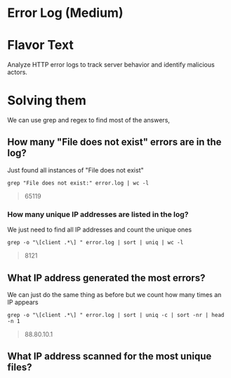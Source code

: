 # Error Log (Medium)

# Flavor Text

Analyze HTTP error logs to track server behavior and identify malicious actors.

# Solving them 

We can use grep and regex to find most of the answers,

## How many "File does not exist" errors are in the log?

Just found all instances of "File does not exist"

```grep "File does not exist:" error.log | wc -l```

> 65119

### How many unique IP addresses are listed in the log?

We just need to find all IP addresses and count the unique ones

```grep -o "\[client .*\] " error.log | sort | uniq | wc -l```

> 8121

## What IP address generated the most errors?

We can just do the same thing as before but we count how many times an IP appears

```grep -o "\[client .*\] " error.log | sort | uniq -c | sort -nr | head -n 1```

> 88.80.10.1

## What IP address scanned for the most unique files?

